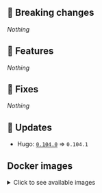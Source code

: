 ## :loudspeaker: Breaking changes

*Nothing*


## :tada: Features

*Nothing*


## :bug: Fixes

*Nothing*


## :heartbeat: Updates

* Hugo: [`0.104.0`](https://github.com/floryn90/docker-hugo/releases/tag/0.104.0) => `0.104.1`


## Docker images

<details>
<summary>Click to see available images</summary>

This release is available from Docker Hub as project `floryn90/hugo` with the following tags:

| Alias tags                   | Version specific tags                      |
| ---------------------------- | ------------------------------------------ |
| `busybox`, `latest`          | `0.104.1-busybox`, `0.104.1`                     |
| `busybox-ci`, `ci`           | `0.104.1-busybox-ci`, `0.104.1-ci`               |
| `busybox-onbuild`, `onbuild` | `0.104.1-busybox-onbuild`, `0.104.1-onbuild`     |
| `alpine`                     | `0.104.1-alpine`                              |
| `alpine-ci`                  | `0.104.1-alpine-ci`                           |
| `alpine-onbuild`             | `0.104.1-alpine-onbuild`                      |
| `asciidoctor`                | `0.104.1-asciidoctor`                         |
| `asciidoctor-ci`             | `0.104.1-asciidoctor-ci`                      |
| `asciidoctor-onbuild`        | `0.104.1-asciidoctor-onbuild`                 |
| `pandoc`                     | `0.104.1-pandoc`                              |
| `pandoc-ci`                  | `0.104.1-pandoc-ci`                           |
| `pandoc-onbuild`             | `0.104.1-pandoc-onbuild`                      |
| `ext-alpine`                 | `0.104.1-ext-alpine`                          |
| `ext-alpine-ci`              | `0.104.1-ext-alpine-ci`                       |
| `ext-alpine-onbuild`         | `0.104.1-ext-alpine-onbuild`                  |
| `ext-asciidoctor`            | `0.104.1-ext-asciidoctor`                     |
| `ext-asciidoctor-ci`         | `0.104.1-ext-asciidoctor-ci`                  |
| `ext-asciidoctor-onbuild`    | `0.104.1-ext-asciidoctor-onbuild`             |
| `ext-pandoc`                 | `0.104.1-ext-pandoc`                          |
| `ext-pandoc-ci`              | `0.104.1-ext-pandoc-ci`                       |
| `ext-pandoc-onbuild`         | `0.104.1-ext-pandoc-onbuild`                  |
| `debian`                     | `0.104.1-debian`                              |
| `debian-ci`                  | `0.104.1-debian-ci`                           |
| `debian-onbuild`             | `0.104.1-debian-onbuild`                      |
| `ext-debian`, `ext`, `latest-ext` | `0.104.1-ext-debian`, `0.104.1-ext`         |
| `ext-debian-ci`, `ext-ci`    | `0.104.1-ext-debian-ci`, `0.104.1-ext-ci`        |
| `ext-debian-onbuild`, `ext-onbuild` | `0.104.1-ext-debian-onbuild`, `0.104.1-ext-onbuild` |
| `ubuntu`                     | `0.104.1-ubuntu`                            |
| `ubuntu-ci`                  | `0.104.1-ubuntu-ci`                         |
| `ubuntu-onbuild`             | `0.104.1-ubuntu-onbuild`                    |
| `ext-ubuntu`                 | `0.104.1-ext-ubuntu`                        |
| `ext-ubuntu-ci`              | `0.104.1-ext-ubuntu-ci`                     |
| `ext-ubuntu-onbuild`         | `0.104.1-ext-ubuntu-onbuild`                |
</details>